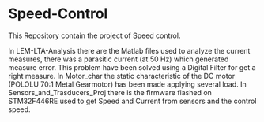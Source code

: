 # Speed-Control
This Repository contain the project of Speed control.

In LEM-LTA-Analysis there are the Matlab files used to analyze the current measures, there was a parasitic current (at 50 Hz) which generated measure error. This problem have been solved using a Digital Filter for get a right measure.
In Motor_char the static characteristic of the DC motor (POLOLU 70:1 Metal Gearmotor) has been made applying several load.
In Sensors_and_Trasducers_Proj there is the firmware flashed on STM32F446RE used to get Speed and Current from sensors and the control speed.

